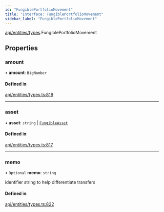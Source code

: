 ```yaml
---
id: "FungiblePortfolioMovement"
title: "Interface: FungiblePortfolioMovement"
sidebar_label: "FungiblePortfolioMovement"
---
```


[api/entities/types](../../../../../modules/API/Entities/Types/Types.md).FungiblePortfolioMovement

## Properties

### amount

• **amount**: `BigNumber`

#### Defined in

[api/entities/types.ts:818](https://github.com/PolymeshAssociation/polymesh-sdk/blob/fbf6882d0/src/api/entities/types.ts#L818)

___

### asset

• **asset**: `string` \| [`FungibleAsset`](../../../../../classes/API/Entities/Asset/Fungible/FungibleAsset.md)

#### Defined in

[api/entities/types.ts:817](https://github.com/PolymeshAssociation/polymesh-sdk/blob/fbf6882d0/src/api/entities/types.ts#L817)

___

### memo

• `Optional` **memo**: `string`

identifier string to help differentiate transfers

#### Defined in

[api/entities/types.ts:822](https://github.com/PolymeshAssociation/polymesh-sdk/blob/fbf6882d0/src/api/entities/types.ts#L822)
